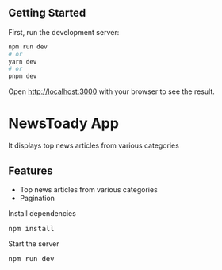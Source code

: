 
## Getting Started

First, run the development server:

```bash
npm run dev
# or
yarn dev
# or
pnpm dev
```

Open [http://localhost:3000](http://localhost:3000) with your browser to see the result.

<h1>NewsToady App</h1>
It displays top news articles from various categories

<h2>Features</h2>
<ul>
  <li>Top news articles from various categories</li>
  <li>Pagination</li>
</ul>
<p>Install dependencies</p>
<pre>
npm install
</pre>
<p>Start the server</p>

<pre>
npm run dev
</pre>
